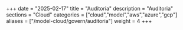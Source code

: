 +++
date        = "2025-02-17"
title       = "Auditoria"
description = "Auditoria"
sections    = "Cloud"
categories  = ["cloud","model","aws","azure","gcp"]
aliases     = ["/model-cloud/govern/auditoria"]
weight      = 4
+++






